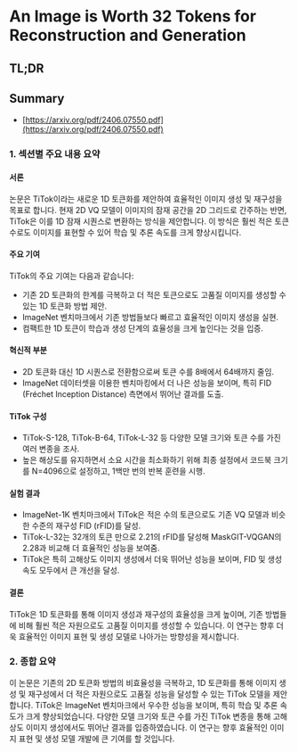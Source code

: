 # An Image is Worth 32 Tokens for Reconstruction and Generation
## TL;DR
## Summary
- [https://arxiv.org/pdf/2406.07550.pdf](https://arxiv.org/pdf/2406.07550.pdf)

### 1. 섹션별 주요 내용 요약

#### 서론
논문은 TiTok이라는 새로운 1D 토큰화를 제안하여 효율적인 이미지 생성 및 재구성을 목표로 합니다. 현재 2D VQ 모델이 이미지의 잠재 공간을 2D 그리드로 간주하는 반면, TiTok은 이를 1D 잠재 시퀀스로 변환하는 방식을 제안합니다. 이 방식은 훨씬 적은 토큰 수로도 이미지를 표현할 수 있어 학습 및 추론 속도를 크게 향상시킵니다.

#### 주요 기여
TiTok의 주요 기여는 다음과 같습니다:
- 기존 2D 토큰화의 한계를 극복하고 더 적은 토큰으로도 고품질 이미지를 생성할 수 있는 1D 토큰화 방법 제안.
- ImageNet 벤치마크에서 기존 방법들보다 빠르고 효율적인 이미지 생성을 실현.
- 컴팩트한 1D 토큰이 학습과 생성 단계의 효율성을 크게 높인다는 것을 입증.

#### 혁신적 부분
- 2D 토큰화 대신 1D 시퀀스로 전환함으로써 토큰 수를 8배에서 64배까지 줄임.
- ImageNet 데이터셋을 이용한 벤치마킹에서 더 나은 성능을 보이며, 특히 FID (Fréchet Inception Distance) 측면에서 뛰어난 결과를 도출.

#### TiTok 구성
- TiTok-S-128, TiTok-B-64, TiTok-L-32 등 다양한 모델 크기와 토큰 수를 가진 여러 변종을 조사.
- 높은 해상도를 유지하면서 소요 시간을 최소화하기 위해 최종 설정에서 코드북 크기를 N=4096으로 설정하고, 1백만 번의 반복 훈련을 시행.

#### 실험 결과
- ImageNet-1K 벤치마크에서 TiTok은 적은 수의 토큰으로도 기존 VQ 모델과 비슷한 수준의 재구성 FID (rFID)를 달성.
- TiTok-L-32는 32개의 토큰 만으로 2.21의 rFID를 달성해 MaskGIT-VQGAN의 2.28과 비교해 더 효율적인 성능을 보여줌.
- TiTok은 특히 고해상도 이미지 생성에서 더욱 뛰어난 성능을 보이며, FID 및 생성 속도 모두에서 큰 개선을 달성.

#### 결론
TiTok은 1D 토큰화를 통해 이미지 생성과 재구성의 효율성을 크게 높이며, 기존 방법들에 비해 훨씬 적은 자원으로도 고품질 이미지를 생성할 수 있습니다. 이 연구는 향후 더욱 효율적인 이미지 표현 및 생성 모델로 나아가는 방향성을 제시합니다.

### 2. 종합 요약

이 논문은 기존의 2D 토큰화 방법의 비효율성을 극복하고, 1D 토큰화를 통해 이미지 생성 및 재구성에서 더 적은 자원으로도 고품질 성능을 달성할 수 있는 TiTok 모델을 제안합니다. TiTok은 ImageNet 벤치마크에서 우수한 성능을 보이며, 특히 학습 및 추론 속도가 크게 향상되었습니다. 다양한 모델 크기와 토큰 수를 가진 TiTok 변종을 통해 고해상도 이미지 생성에서도 뛰어난 결과를 입증하였습니다. 이 연구는 향후 효율적인 이미지 표현 및 생성 모델 개발에 큰 기여를 할 것입니다.